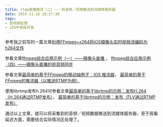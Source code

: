 ```yaml
---
title: rtmp直播推流（二）－－将音频／视频推送到流媒体服务器
date: 2015-11-16 18:27:30
tags:
- 音视频处理
- iOS中高级开发
---
```


参考我之前写的一篇文章[利用FFmpeg+x264将iOS摄像头实时视频流编码为h264文件](http://depthlove.github.io/2015/09/18/use-ffmpeg-and-x264-encode-iOS-camera-video-to-h264/)

参看文章[ffmpeg综合应用示例（一）——摄像头直播 ](http://blog.csdn.net/nonmarking/article/details/48022387)，       [ffmpeg综合应用示例（四）——摄像头直播的视音频同步](http://blog.csdn.net/nonmarking/article/details/50522413)

参看文章[最简单的基于FFmpeg的移动端例子：IOS 推流器](http://blog.csdn.net/leixiaohua1020/article/details/47072519)，      [ 最简单的基于FFmpeg的推流器（以推送RTMP为例）](http://blog.csdn.net/leixiaohua1020/article/details/39803457)

<!-- more -->

使用librtmp发布h.264可参看文章[最简单的基于librtmp的示例：发布H.264（H.264通过RTMP发布）](http://blog.csdn.net/leixiaohua1020/article/details/42105049)，     [最简单的基于librtmp的示例：发布（FLV通过RTMP发布）](http://blog.csdn.net/leixiaohua1020/article/details/42104945)

通过以上文章，就可以将采集到的音频／视频数据推送到流媒体服务器，至于观看延迟方面，需要结合实际情况区处理了。

